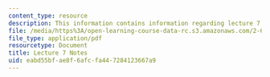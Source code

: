 ```yaml
---
content_type: resource
description: This information contains information regarding lecture 7 notes.
file: /media/https%3A/open-learning-course-data-rc.s3.amazonaws.com/2-682-acoustical-oceanography-spring-2012/eabd55bfae8f6afcfa447284123667a9_MIT2_682S12_lec07.pdf
file_type: application/pdf
resourcetype: Document
title: Lecture 7 Notes
uid: eabd55bf-ae8f-6afc-fa44-7284123667a9
---
```


